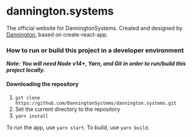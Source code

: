 # dannington.systems
The official website for DanningtonSystems. Created and designed by [Dannington](https://bean.codes), based on create-react-app.

### How to run or build this project in a developer environment
***Note: You will need Node v14+, Yarn, and Git in order to run/build this project locally.***
#### Downloading the repository

1. `git clone https://github.com/DanningtonSystems/dannington.systems.git`
2. Set the current directory to the repository
3. `yarn install`

To run the app, use `yarn start`. To build, use `yarn build`.
